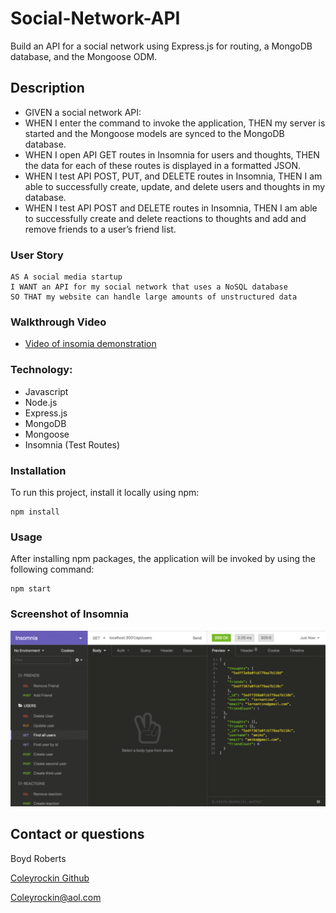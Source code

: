 # Social-Network-API
Build an API for a social network using Express.js for routing, a MongoDB database, and the Mongoose ODM.

## Description
- GIVEN a social network API:
- WHEN I enter the command to invoke the application, THEN my server is started and the Mongoose models are synced to the MongoDB database.
- WHEN I open API GET routes in Insomnia for users and thoughts, THEN the data for each of these routes is displayed in a formatted JSON.
- WHEN I test API POST, PUT, and DELETE routes in Insomnia, THEN I am able to successfully create, update, and delete users and thoughts in my database.
- WHEN I test API POST and DELETE routes in Insomnia, THEN I am able to successfully create and delete reactions to thoughts and add and remove friends to a user’s friend list.

### User Story
```
AS A social media startup
I WANT an API for my social network that uses a NoSQL database
SO THAT my website can handle large amounts of unstructured data
```
### Walkthrough Video
- [Video of insomia demonstration]()

### Technology:
- Javascript
- Node.js
- Express.js
- MongoDB
- Mongoose
- Insomnia (Test Routes)


### Installation

To run this project, install it locally using npm:

```
npm install
```

### Usage

After installing npm packages, the application will be invoked by using the following command:

```
npm start
```

### Screenshot of Insomnia
![img](./assets/img/18-nosql-homework-demo-01.gif)

## Contact or questions
Boyd Roberts

[Coleyrockin Github](https://github.com/coleyrockin)

[Coleyrockin@aol.com](mailto:coleyrockin@aol.com)
